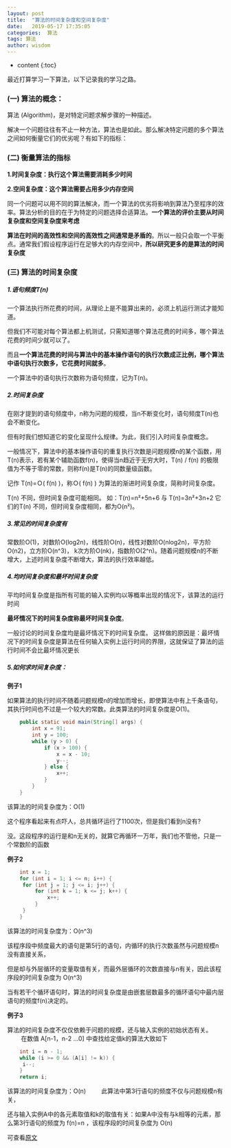 ```yaml
---
layout: post
title:  "算法的时间复杂度和空间复杂度"
date:   2019-05-17 17:35:05
categories:  算法
tags: 算法
author: wisdom
---
```


* content
{:toc}

最近打算学习一下算法，以下记录我的学习之路。




### (一) 算法的概念：

算法 (Algorithm)，是对特定问题求解步骤的一种描述。

解决一个问题往往有不止一种方法，算法也是如此。那么解决特定问题的多个算法之间如何衡量它们的优劣呢？有如下的指标：


### (二) 衡量算法的指标

**1.时间复杂度：执行这个算法需要消耗多少时间**

**2.空间复杂度：这个算法需要占用多少内存空间**

同一个问题可以用不同的算法解决，而一个算法的优劣将影响到算法乃至程序的效率。算法分析的目的在于为特定的问题选择合适算法。**一个算法的评价主要从时间复杂度和空间复杂度来考虑**

**算法在时间的高效性和空间的高效性之间通常是矛盾的**。所以一般只会取一个平衡点。通常我们假设程序运行在足够大的内存空间中，**所以研究更多的是算法的时间复杂度**

### (三) 算法的时间复杂度

##### 1.语句频度T(n) 

一个算法执行所花费的时间，从理论上是不能算出来的，必须上机运行测试才能知道。

但我们不可能对每个算法都上机测试，只需知道哪个算法花费的时间多，哪个算法花费的时间少就可以了。

而且**一个算法花费的时间与算法中的基本操作语句的执行次数成正比例，哪个算法中语句执行次数多，它花费时间就多**。

一个算法中的语句执行次数称为语句频度，记为T(n)。

##### 2.时间复杂度

在刚才提到的语句频度中，n称为问题的规模，当n不断变化时，语句频度T(n)也会不断变化。

但有时我们想知道它的变化呈现什么规律。为此，我们引入时间复杂度概念。 

一般情况下，算法中的基本操作语句的重复执行次数是问题规模n的某个函数，用T(n)表示，若有某个辅助函数f(n)，使得当n趋近于无穷大时，T(n) / f(n) 的极限值为不等于零的常数，则称f(n)是T(n)的同数量级函数。

记作 T(n)=Ｏ( f(n) )，称Ｏ( f(n) )  为算法的渐进时间复杂度，简称时间复杂度。

T(n) 不同，但时间复杂度可能相同。 如：T(n)=n²+5n+6 与 T(n)=3n²+3n+2 它们的T(n) 不同，但时间复杂度相同，都为O(n²)。

##### 3.常见的时间复杂度有

常数阶O(1)，对数阶O(log2n)，线性阶O(n)，线性对数阶O(nlog2n)，平方阶O(n2)，立方阶O(n^3)， k次方阶O(nk)，指数阶O(2^n)。随着问题规模n的不断增大，上述时间复杂度不断增大，算法的执行效率越低。

##### 4.均时间复杂度和最坏时间复杂度

平均时间复杂度是指所有可能的输入实例均以等概率出现的情况下，该算法的运行时间

**最坏情况下的时间复杂度称最坏时间复杂度**。

一般讨论的时间复杂度均是最坏情况下的时间复杂度。 这样做的原因是：最坏情况下的时间复杂度是算法在任何输入实例上运行时间的界限，这就保证了算法的运行时间不会比最坏情况更长

##### 5.如何求时间复杂度：

**例子1**　


如果算法的执行时间不随着问题规模n的增加而增长，即使算法中有上千条语句，其执行时间也不过是一个较大的常数。此类算法的时间复杂度是O(1)。

```java
    public static void main(String[] args) {
        int x = 91;
        int y = 100;
        while (y > 0) {
            if (x > 100) {
                x = x - 10;
                y--;
            } else {
                x++;
            }
        }
    }
```    
该算法的时间复杂度为：O(1) 

这个程序看起来有点吓人，总共循环运行了1100次，但是我们看到n没有?

没。这段程序的运行是和n无关的，就算它再循环一万年，我们也不管他，只是一个常数阶的函数

**例子2**
```java
    int x = 1;
    for (int i = 1; i <= n; i++) {
     for (int j = 1; j <= i; j++) {
         for (int k = 1; k <= j; k++) {
             x++;
         }
     }
    }
```
该算法的时间复杂度为：O(n^3)  

该程序段中频度最大的语句是第5行的语句，内循环的执行次数虽然与问题规模n没有直接关系，

但是却与外层循环的变量取值有关，而最外层循环的次数直接与n有关，因此该程序段的时间复杂度为 O(n^3)
    
当有若干个循环语句时，算法的时间复杂度是由嵌套层数最多的循环语句中最内层语句的频度f(n)决定的。

**例子3**

算法的时间复杂度不仅仅依赖于问题的规模，还与输入实例的初始状态有关。
　　
在数值 A[n-1，n-2 ...0] 中查找给定值k的算法大致如下

```java
    int i = n - 1;
    while (i >= 0 && (A[i] != k)) {
     i--;
    }
    return i;
```
该算法的时间复杂度为：O(n)
  　　
此算法中第3行语句的频度不仅与问题规模n有关，

还与输入实例A中的各元素取值和k的取值有关：如果A中没有与k相等的元素，那么第3行语句的频度为 f(n)=n ，该程序段的时间复杂度为 O(n)  

可查看[原文](https://www.cnblogs.com/nnngu/p/8245787.html) 

   
